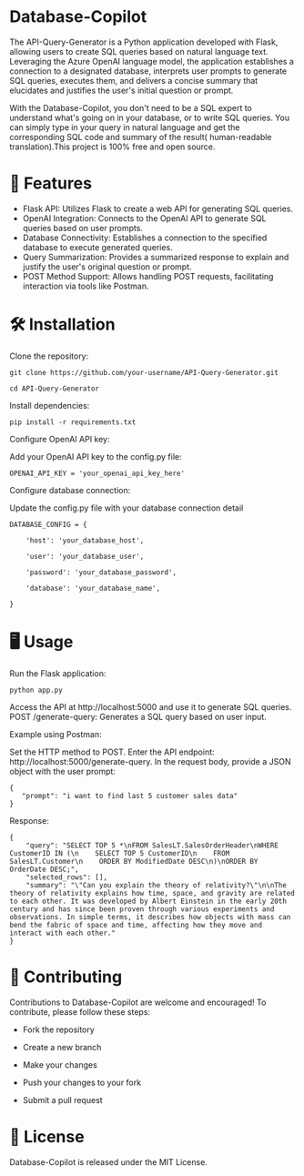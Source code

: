 # Database-Copilot
The API-Query-Generator is a Python application developed with Flask, allowing users to create SQL queries based on natural language text. Leveraging the Azure OpenAI language model, the application establishes a connection to a designated database, interprets user prompts to generate SQL queries, executes them, and delivers a concise summary that elucidates and justifies the user's initial question or prompt.

With the Database-Copilot, you don't need to be a SQL expert to understand what's going on in your database, or to write SQL queries. You can simply type in your query in natural language and get the corresponding SQL code and summary of the result( human-readable translation).This project is 100% free and open source.

# 🌟   Features    

* Flask API: Utilizes Flask to create a web API for generating SQL queries.
* OpenAI Integration: Connects to the OpenAI API to generate SQL queries based on user prompts.
* Database Connectivity: Establishes a connection to the specified database to execute generated queries.
* Query Summarization: Provides a summarized response to explain and justify the user's original question or prompt.
* POST Method Support: Allows handling POST requests, facilitating interaction via tools like Postman.

# 🛠️   Installation  

Clone the repository:   
```
git clone https://github.com/your-username/API-Query-Generator.git   

cd API-Query-Generator   
```
Install dependencies:    
```
pip install -r requirements.txt    
```
Configure OpenAI API key:    

Add your OpenAI API key to the config.py file:   
```
OPENAI_API_KEY = 'your_openai_api_key_here'    
```
Configure database connection:   

Update the config.py file with your database connection detail    
```
DATABASE_CONFIG = {  

    'host': 'your_database_host',   
    
    'user': 'your_database_user',    
    
    'password': 'your_database_password',    
    
    'database': 'your_database_name',    
    
}   

```
# 🖥️   Usage   

Run the Flask application:
```
python app.py
```
Access the API at http://localhost:5000 and use it to generate SQL queries.
POST /generate-query: Generates a SQL query based on user input.

Example using Postman:

Set the HTTP method to POST.
Enter the API endpoint: http://localhost:5000/generate-query.
In the request body, provide a JSON object with the user prompt:
```
{
   "prompt": "i want to find last 5 customer sales data"
}
```
Response:
```
{
    "query": "SELECT TOP 5 *\nFROM SalesLT.SalesOrderHeader\nWHERE CustomerID IN (\n    SELECT TOP 5 CustomerID\n    FROM SalesLT.Customer\n    ORDER BY ModifiedDate DESC\n)\nORDER BY OrderDate DESC;",
    "selected_rows": [],
    "summary": "\"Can you explain the theory of relativity?\"\n\nThe theory of relativity explains how time, space, and gravity are related to each other. It was developed by Albert Einstein in the early 20th century and has since been proven through various experiments and observations. In simple terms, it describes how objects with mass can bend the fabric of space and time, affecting how they move and interact with each other."
}
```
# 👥   Contributing   

Contributions to Database-Copilot are welcome and encouraged! To contribute, please follow these steps:

* Fork the repository  

* Create a new branch   

* Make your changes    

* Push your changes to your fork    

* Submit a pull request  

# 📜   License  

Database-Copilot is released under the MIT License.
